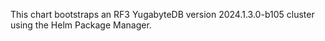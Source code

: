 This chart bootstraps an RF3 YugabyteDB version 2024.1.3.0-b105 cluster using the Helm Package Manager.
